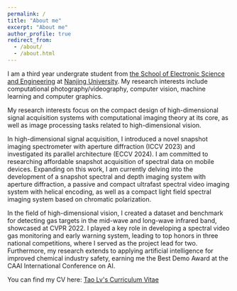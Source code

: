 ```yaml
---
permalink: /
title: "About me"
excerpt: "About me"
author_profile: true
redirect_from: 
  - /about/
  - /about.html
---
```


I am a third year undergrate student from [the School of Electronic Science and Engineering](https://ese.nju.edu.cn/main.htm) at [Nanjing University](https://www.nju.edu.cn/). My research interests include computational photography/videography, computer vision, machine learning and computer graphics.

My research interests focus on the compact design of high-dimensional signal acquisition systems with computational imaging theory at its core, as well as image processing tasks related to high-dimensional vision.

In high-dimensional signal acquisition, I introduced a novel snapshot imaging spectrometer with aperture diffraction (ICCV 2023) and investigated its parallel architecture (ECCV 2024). I am committed to researching affordable snapshot acquisition of spectral data on mobile devices. Expanding on this work, I am currently delving into the development of a snapshot spectral and depth imaging system with aperture diffraction, a passive and compact ultrafast spectral video imaging system with helical encoding, as well as a compact light field spectral imaging system based on chromatic polarization.

In the field of  high-dimensional vision, I created a dataset and benchmark for detecting gas targets in the mid-wave and long-wave infrared band, showcased at CVPR 2022. I played a key role in developing a spectral video gas monitoring and early warning system, leading to top honors in three national competitions, where I served as the project lead for two. Furthermore, my research extends to applying artificial intelligence for improved chemical industry safety, earning me the Best Demo Award at the CAAI International Conference on AI.

You can find my CV here: [Tao Lv's Curriculum Vitae](https://krito-ex.github.io/lvtao.github.io/assets/Tao_Lv_cv.pdf)
